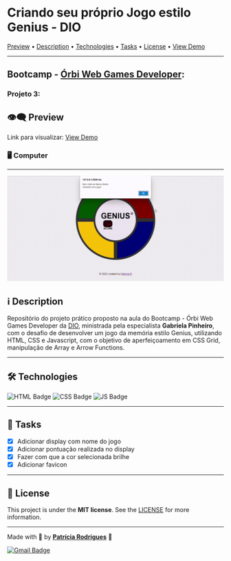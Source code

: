 # Criando seu próprio Jogo estilo Genius - DIO

[Preview](https://github.com/PatriciaRodriguesR/DIO-Jogo-Estilo-Genius#%EF%B8%8F%EF%B8%8F-preview) • [Description](https://github.com/PatriciaRodriguesR/DIO-Jogo-Estilo-Genius#%E2%84%B9%EF%B8%8F-description) • [Technologies](https://github.com/PatriciaRodriguesR/DIO-Jogo-Estilo-Genius#%EF%B8%8F-technologies) • [Tasks](https://github.com/PatriciaRodriguesR/DIO-Jogo-Estilo-Genius#-tasks) • [License](https://github.com/PatriciaRodriguesR/DIO-Jogo-Estilo-Genius#-license) • [View Demo](https://PatriciaRodriguesR.github.io/DIO-Jogo-Estilo-Genius/)

---

## Bootcamp - [Órbi Web Games Developer](https://www.dio.me/bootcamp/orbi-web-game-developer):

### Projeto 3:

## 👁️‍🗨️ Preview

Link para visualizar: [View Demo](https://PatriciaRodriguesR.github.io/DIO-Jogo-Estilo-Genius/)

### 🖥️ Computer

---

[![Computer](assets/Computer.gif)](https://github.com/PatriciaRodriguesR/DIO-Jogo-Estilo-Genius)

## ℹ️ Description

Repositório do projeto prático proposto na aula do Bootcamp - Órbi Web Games Developer da [DIO](https://www.dio.me/), ministrada pela especialista **Gabriela Pinheiro**, com o desafio de desenvolver um jogo da memória estilo Genius, utilizando HTML, CSS e Javascript, com o objetivo de aperfeiçoamento em CSS Grid, manipulação de Array e Arrow Functions.

---

## 🛠️ **Technologies**

![HTML Badge](https://img.shields.io/badge/HTML5-E34F26?style=for-the-badge&logo=html5&logoColor=white) ![CSS Badge](https://img.shields.io/badge/CSS3-1572B6?style=for-the-badge&logo=css3&logoColor=white) ![JS Badge](https://img.shields.io/badge/JavaScript-F7DF1E?style=for-the-badge&logo=javascript&logoColor=black)

---

## 📝 **Tasks**

- [x] Adicionar display com nome do jogo
- [x] Adicionar pontuação realizada no display
- [x] Fazer com que a cor selecionada brilhe
- [x] Adicionar favicon

---

## 📃 License

This project is under the **MIT license**. See the [LICENSE](https://github.com/PatriciaRodriguesR/DIO-Jogo-Estilo-Genius/blob/master/LICENSE) for more information.

---

Made with 💜 by [**Patrícia Rodrigues**](https://github.com/PatriciaRodriguesR/) 👋

[![Gmail Badge](https://img.shields.io/badge/-patriciarodriguesric@gmail.com-c14438?style=flat-square&logo=Gmail&logoColor=white&link=mailto:patriciarodriguesric@gmail.com)](mailto:patriciarodriguesric@gmail.com)
